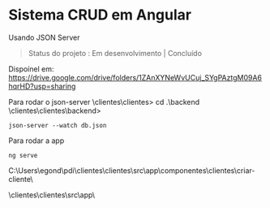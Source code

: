 # Sistema CRUD em Angular

Usando JSON Server

> Status do projeto : Em desenvolvimento | Concluído <ok>

Dispoínel em:
https://drive.google.com/drive/folders/1ZAnXYNeWvUCuj_SYgPAztgM09A6hqrHD?usp=sharing

Para rodar o json-server
\clientes\clientes> cd .\backend\
\clientes\clientes\backend> 
```
json-server --watch db.json
```


Para rodar a app
```
ng serve
```
C:\Users\egond\pdi\clientes\clientes\src\app\componentes\clientes\criar-cliente\

\clientes\clientes\src\app\
